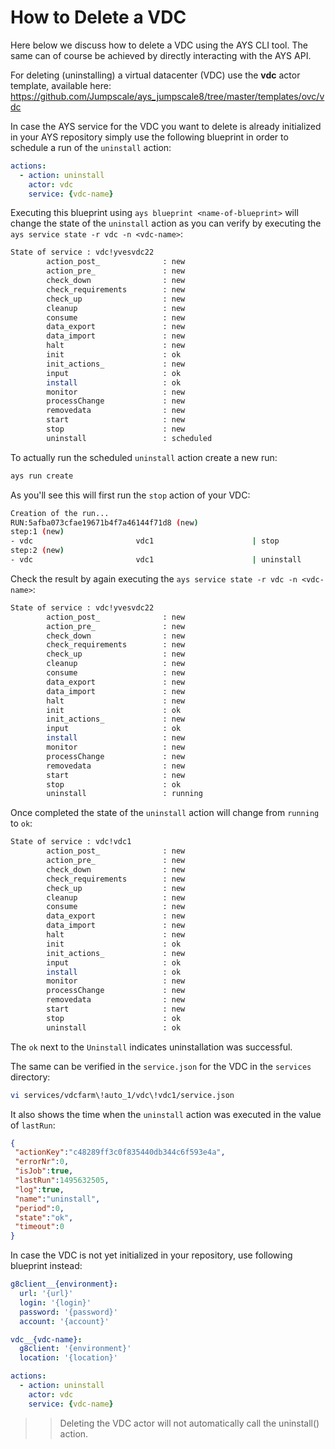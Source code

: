 # How to Delete a VDC

Here below we discuss how to delete a VDC using the AYS CLI tool. The same can of course be achieved by directly interacting with the AYS API.

For deleting (uninstalling) a virtual datacenter (VDC) use the **vdc** actor template, available here: https://github.com/Jumpscale/ays_jumpscale8/tree/master/templates/ovc/vdc

In case the AYS service for the VDC you want to delete is already initialized in your AYS repository simply use the following blueprint in order to schedule a run of the `uninstall` action:

```yaml
actions:
  - action: uninstall
    actor: vdc
    service: {vdc-name}
```

Executing this blueprint using `ays blueprint <name-of-blueprint>` will change the state of the `uninstall` action as you can verify by executing the `ays service state -r vdc -n <vdc-name>`:

```bash
State of service : vdc!yvesvdc22
        action_post_              : new
        action_pre_               : new
        check_down                : new
        check_requirements        : new
        check_up                  : new
        cleanup                   : new
        consume                   : new
        data_export               : new
        data_import               : new
        halt                      : new
        init                      : ok
        init_actions_             : new
        input                     : ok
        install                   : ok
        monitor                   : new
        processChange             : new
        removedata                : new
        start                     : new
        stop                      : new
        uninstall                 : scheduled
```

To actually run the scheduled `uninstall` action create a new run:

```bash
ays run create
```

As you'll see this will first run the `stop` action of your VDC:

```bash
Creation of the run...
RUN:5afba073cfae19671b4f7a46144f71d8 (new)
step:1 (new)
- vdc                       vdc1                      | stop            (new)
step:2 (new)
- vdc                       vdc1                      | uninstall       (new)
```

Check the result by again executing the `ays service state -r vdc -n <vdc-name>`:

```bash
State of service : vdc!yvesvdc22
        action_post_              : new
        action_pre_               : new
        check_down                : new
        check_requirements        : new
        check_up                  : new
        cleanup                   : new
        consume                   : new
        data_export               : new
        data_import               : new
        halt                      : new
        init                      : ok
        init_actions_             : new
        input                     : ok
        install                   : new
        monitor                   : new
        processChange             : new
        removedata                : new
        start                     : new
        stop                      : ok
        uninstall                 : running
```

Once completed the state of the `uninstall` action will change from `running` to `ok`:

```bash
State of service : vdc!vdc1
        action_post_              : new
        action_pre_               : new
        check_down                : new
        check_requirements        : new
        check_up                  : new
        cleanup                   : new
        consume                   : new
        data_export               : new
        data_import               : new
        halt                      : new
        init                      : ok
        init_actions_             : new
        input                     : ok
        install                   : ok
        monitor                   : new
        processChange             : new
        removedata                : new
        start                     : new
        stop                      : ok
        uninstall                 : ok
```

The `ok` next to the `Uninstall` indicates uninstallation was successful.

The same can be verified in the `service.json` for the VDC in the `services` directory:

```bash
vi services/vdcfarm\!auto_1/vdc\!vdc1/service.json
```

It also shows the time when the `uninstall` action was executed in the value of `lastRun`:
```json
{
 "actionKey":"c48289ff3c0f835440db344c6f593e4a",
 "errorNr":0,
 "isJob":true,
 "lastRun":1495632505,
 "log":true,
 "name":"uninstall",
 "period":0,
 "state":"ok",
 "timeout":0
}
```

In case the VDC is not yet initialized in your repository, use following blueprint instead:
```yaml
g8client__{environment}:
  url: '{url}'
  login: '{login}'
  password: '{password}'
  account: '{account}'

vdc__{vdc-name}:
  g8client: '{environment}'
  location: '{location}'

actions:
  - action: uninstall
    actor: vdc
    service: {vdc-name}
```

>> Deleting the VDC actor will not automatically call the uninstall() action.
